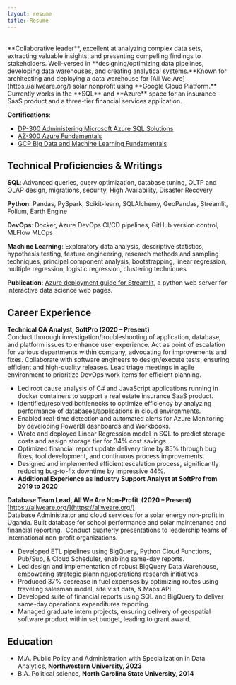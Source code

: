 ```yaml
---
layout: resume
title: Resume
---
```

<br>
**Collaborative leader**, excellent at analyzing complex data sets, extracting valuable insights, and presenting compelling findings to stakeholders. Well-versed in **designing/optimizing data pipelines, developing data warehouses, and creating analytical systems.**Known for architecting and deploying a data warehouse for [All We Are](https://allweare.org/) solar nonprofit using **Google Cloud Platform.** Currently works in the **SQL** and **Azure** space for an insurance SaaS product and a three-tier financial services application.

**Certifications**: 
- [DP-300 Administering Microsoft Azure SQL Solutions](https://learn.microsoft.com/en-us/users/RichardPeterson-2471/credentials/E0638BB336DC3085)
- [AZ-900 Azure Fundamentals](https://www.credly.com/badges/248c8764-0eb7-43e0-8c49-bf5d460ee763?source=linked_in_profile)
- [GCP Big Data and Machine Learning Fundamentals](https://www.coursera.org/account/accomplishments/verify/6DH4MKKR3VNN)

## Technical Proficiencies & Writings

**SQL**: Advanced queries, query optimization, database tuning, OLTP and OLAP design, migrations, security, High Availability, Disaster Recovery

**Python**: Pandas, PySpark, Scikit-learn, SQLAlchemy, GeoPandas, Streamlit, Folium, Earth Engine

**DevOps**: Docker, Azure DevOps CI/CD pipelines, GitHub version control, MLFlow MLOps

**Machine Learning**: Exploratory data analysis, descriptive statistics, hypothesis testing, feature engineering, research methods and sampling techniques, principal component analysis, bootstrapping, linear regression, multiple regression, logistic regression, clustering techniques

**Publication**: [Azure deployment guide for Streamlit](https://towardsdatascience.com/deploying-a-streamlit-web-app-with-azure-app-service-1f09a2159743?sk=fa59624f14261f6693bc250f396d0983), a python web server for interactive data science web pages.


## Career Experience
**Technical QA Analyst, SoftPro (2020 – Present)**<br>
Conduct thorough investigation/troubleshooting of application, database, and platform issues to enhance user experience. Act as point of escalation for various departments within company, advocating for improvements and fixes. Collaborate with software engineers to design/execute tests, ensuring efficient and high-quality releases. Lead triage meetings in agile environment to prioritize DevOps work items for efficient planning. 
- Led root cause analysis of C# and JavaScript applications running in docker containers to support a real estate insurance SaaS product.
- Identified/resolved bottlenecks to optimize efficiency by analyzing performance of databases/applications in cloud environments.
- Enabled real-time detection and automated alerts for Azure Monitoring by developing PowerBI dashboards and Workbooks.
- Wrote and deployed Linear Regression model in SQL to predict storage costs and assign storage tier for 34% cost savings.
- Optimized financial report update delivery time by 85% through bug fixes, tool development, and continuous process improvements.
- Designed and implemented efficient escalation process, significantly reducing bug-to-fix downtime by impressive 44%.
- **Additional Experience as Industry Support Analyst at SoftPro from 2019 to 2020**

**Database Team Lead, All We Are Non-Profit  (2020 – Present)** [https://allweare.org/](https://allweare.org/)<br>
Database Administrator and cloud services for a solar energy non-profit in Uganda. Built database for school performance and solar maintenance and financial reporting.  Conduct quarterly presentations to leadership teams of international non-profit organizations.
- Developed ETL pipelines using BigQuery, Python Cloud Functions, Pub/Sub, & Cloud Scheduler, enabling same-day reports.
- Led design and implementation of robust BigQuery Data Warehouse, empowering strategic planning/operations research initiatives.
- Produced 37% decrease in fuel expenses by optimizing routes using traveling salesman model, site visit data, & Maps API.
- Developed suite of financial reports using SQL and BigQuery to deliver same-day operations expenditures reporting.
- Managed graduate intern projects, ensuring delivery of geospatial software product within set budget, leading to grant award.

## Education
- M.A. Public Policy and Administration with Specialization in Data Analytics, **Northwestern University, 2023**
- B.A. Political science, **North Carolina State University, 2014**


